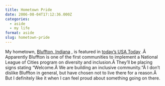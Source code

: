 ```yaml
---
title: Hometown Pride
date: 2006-08-04T17:12:36.000Z
categories:
  - aside
  - my life
format: aside
slug: hometown-pride
---
```

My hometown, [Bluffton, Indiana][1] , is featured in [today’s USA Today][2] .Â Apparently Bluffton is one of the first communities to implement a National League of Cities program on diversity and inclusion.Â  They’ll be placing signs stating “Welcome.Â  We are building an inclusive community.“Â  I don’t dislike Bluffton in general, but have chosen not to live there for a reason.Â  But I definitely like it when I can feel proud about something going on there.



 [1]: http://en.wikipedia.org/wiki/Bluffton%2C_Indiana
 [2]: http://www.usatoday.com/news/nation/2006-08-03-inclusive-inside_x.htm
